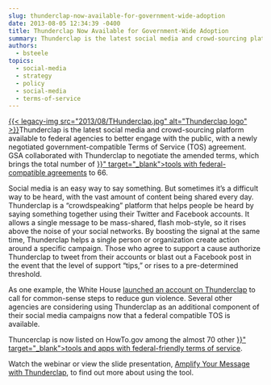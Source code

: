 ```yaml
---
slug: thunderclap-now-available-for-government-wide-adoption
date: 2013-08-05 12:34:39 -0400
title: Thunderclap Now Available for Government-Wide Adoption
summary: Thunderclap is the latest social media and crowd-sourcing platform available to federal agencies to better engage with the public, with a newly negotiated government-compatible Terms of Service (TOS) agreement. GSA collaborated with Thunderclap to negotiate the amended terms, which brings the total number of tools with federal-compatible agreements to 66.
authors:
  - bsteele
topics:
  - social-media
  - strategy
  - policy
  - social-media
  - terms-of-service
---
```


<p>
  <a href="https://s3.amazonaws.com/digitalgov/_legacy-img/2013/08/THunderclap.jpg">{{< legacy-img src="2013/08/THunderclap.jpg" alt="Thunderclap logo" >}}</a>Thunderclap is the latest social media and crowd-sourcing platform available to federal agencies to better engage with the public, with a newly negotiated government-compatible Terms of Service (TOS) agreement. GSA collaborated with Thunderclap to negotiate the amended terms, which brings the total number of <a href="{{< ref "negotiated-terms-of-service-agreements.md" >}}" target="_blank">tools with federal-compatible agreements</a> to 66.
</p>

<p>
  Social media is an easy way to say something. But sometimes it’s a difficult way to be heard, with the vast amount of content being shared every day. Thunderclap is a “crowdspeaking” platform that helps people be heard by saying something together using their Twitter and Facebook accounts. It allows a single message to be mass-shared, flash mob-style, so it rises above the noise of your social networks. By boosting the signal at the same time, Thunderclap helps a single person or organization create action around a specific campaign. Those who agree to support a  cause authorize Thunderclap to tweet from their accounts or blast out a Facebook post in the event that the level of support “tips,” or rises to a pre-determined threshold.
</p>

<p>
  As one example, the White House <a href="https://www.thunderclap.it/projects/1839-nowisthetime-to-act" target="_blank">launched an account on Thunderclap</a> to call for common-sense steps to reduce gun violence. Several other agencies are considering using Thunderclap as an additional component of their social media campaigns now that a federal compatible TOS is available.
</p>

<p>
  Thuncerclap is now listed on HowTo.gov among the almost 70 other <a href="{{< ref "negotiated-terms-of-service-agreements.md" >}}" target="_blank">tools and apps with federal-friendly terms of service</a>.
</p>

<p>
  Watch the webinar or view the slide presentation, <a href="https://s3.amazonaws.com/digitalgov/_legacy-img/2013/08/amplify-your-message-with-thunderclap-slides.pdf">Amplify Your Message with Thunderclap</a>, to find out more about using the tool.
</p>